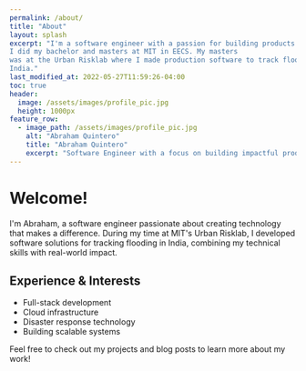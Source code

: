 ```yaml
---
permalink: /about/
title: "About"
layout: splash
excerpt: "I'm a software engineer with a passion for building products that help people.
I did my bachelor and masters at MIT in EECS. My masters
was at the Urban Risklab where I made production software to track flooding in
India."
last_modified_at: 2022-05-27T11:59:26-04:00
toc: true
header:
  image: /assets/images/profile_pic.jpg
  height: 1000px
feature_row:
  - image_path: /assets/images/profile_pic.jpg
    alt: "Abraham Quintero"
    title: "Abraham Quintero"
    excerpt: "Software Engineer with a focus on building impactful products. MIT graduate (BS & MEng in EECS) with experience in full-stack development, cloud infrastructure, and disaster response technology."
---
```


# Welcome!

I'm Abraham, a software engineer passionate about creating technology that makes a difference. During my time at MIT's Urban Risklab, I developed software solutions for tracking flooding in India, combining my technical skills with real-world impact.

## Experience & Interests

- Full-stack development
- Cloud infrastructure
- Disaster response technology
- Building scalable systems

Feel free to check out my projects and blog posts to learn more about my work!
